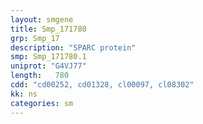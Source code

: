 ```yaml
---
layout: smgene
title: Smp_171780
grp: Smp_17
description: "SPARC protein"
smp: Smp_171780.1
uniprot: "G4VJ77"
length:   780
cdd: "cd00252, cd01328, cl00097, cl08302"
kk: ns
categories: sm
---
```

